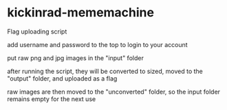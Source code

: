 # kickinrad-mememachine
Flag uploading script

add username and password to the top to login to your account

put raw png and jpg images in the "input" folder

after running the script, they will be converted to sized, moved to the "output" 
folder, and uploaded as a flag

raw images are then moved to the "unconverted" folder, so the input folder remains 
empty for the next use
